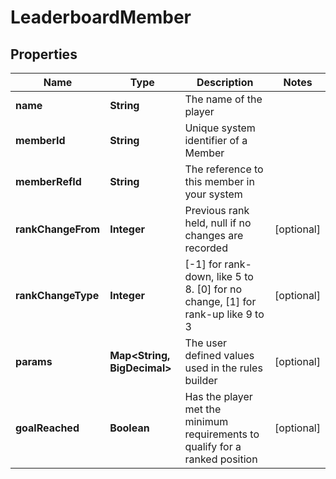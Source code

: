 

# LeaderboardMember


## Properties

| Name | Type | Description | Notes |
|------------ | ------------- | ------------- | -------------|
|**name** | **String** | The name of the player |  |
|**memberId** | **String** | Unique system identifier of a Member |  |
|**memberRefId** | **String** | The reference to this member in your system |  |
|**rankChangeFrom** | **Integer** | Previous rank held, null if no changes are recorded |  [optional] |
|**rankChangeType** | **Integer** | [-1] for rank-down, like 5 to 8. [0] for no change, [1] for rank-up like 9 to 3 |  [optional] |
|**params** | **Map&lt;String, BigDecimal&gt;** | The user defined values used in the rules builder |  [optional] |
|**goalReached** | **Boolean** | Has the player met the minimum requirements to qualify for a ranked position |  [optional] |



